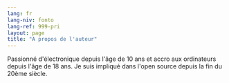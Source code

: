 ```yaml
---
lang: fr
lang-niv: fonto
lang-ref: 999-pri
layout: page
title: "A propos de l'auteur"
---
```


Passionné d'électronique depuis l'âge de 10 ans et accro aux ordinateurs depuis l'âge de 18 ans.
Je suis impliqué dans l'open source depuis la fin du 20ème siècle.
